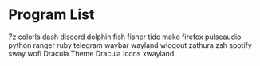 # Program List
7z
colorls
dash
discord
dolphin
fish
fisher
tide
mako
firefox
pulseaudio
python
ranger
ruby
telegram
waybar
wayland
wlogout
zathura
zsh
spotify
sway
wofi
Dracula Theme
Dracula Icons
xwayland
